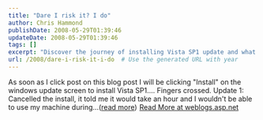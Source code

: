 ```yaml
---
title: "Dare I risk it? I do"
author: Chris Hammond
publishDate: 2008-05-29T01:39:46
updateDate: 2008-05-29T01:39:46
tags: []
excerpt: "Discover the journey of installing Vista SP1 update and what happened next in this captivating blog post at weblogs.asp.net. Read more here!"
url: /2008/dare-i-risk-it-i-do  # Use the generated URL with year
---
```

As soon as I click post on this blog post I will be clicking "Install" on the windows update screen to install Vista SP1.... Fingers crossed. Update 1: Cancelled the install, it told me it would take an hour and I wouldn't be able to use my machine during...(<a href="https://weblogs.asp.net/christoc/archive/2008/03/20/dare-i-risk-it-i-do.aspx">read more</a>)<img src="https://weblogs.asp.net/aggbug.aspx?PostID=6000475" width="1" height="1"> <a href="https://weblogs.asp.net/christoc/archive/2008/03/20/dare-i-risk-it-i-do.aspx">Read More at weblogs.asp.net</a>

